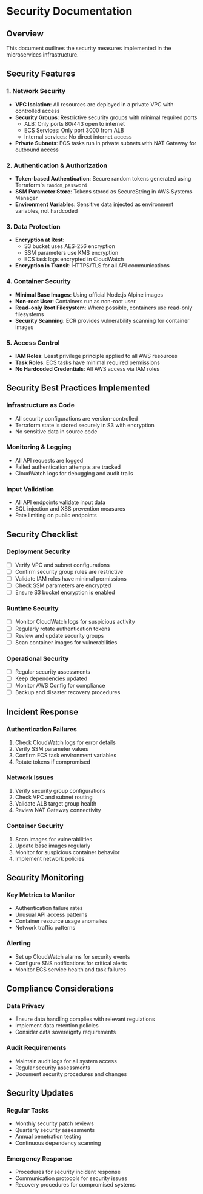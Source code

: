# Security Documentation

## Overview
This document outlines the security measures implemented in the microservices infrastructure.

## Security Features

### 1. Network Security
- **VPC Isolation**: All resources are deployed in a private VPC with controlled access
- **Security Groups**: Restrictive security groups with minimal required ports
  - ALB: Only ports 80/443 open to internet
  - ECS Services: Only port 3000 from ALB
  - Internal services: No direct internet access
- **Private Subnets**: ECS tasks run in private subnets with NAT Gateway for outbound access

### 2. Authentication & Authorization
- **Token-based Authentication**: Secure random tokens generated using Terraform's `random_password`
- **SSM Parameter Store**: Tokens stored as SecureString in AWS Systems Manager
- **Environment Variables**: Sensitive data injected as environment variables, not hardcoded

### 3. Data Protection
- **Encryption at Rest**: 
  - S3 bucket uses AES-256 encryption
  - SSM parameters use KMS encryption
  - ECS task logs encrypted in CloudWatch
- **Encryption in Transit**: HTTPS/TLS for all API communications

### 4. Container Security
- **Minimal Base Images**: Using official Node.js Alpine images
- **Non-root User**: Containers run as non-root user
- **Read-only Root Filesystem**: Where possible, containers use read-only filesystems
- **Security Scanning**: ECR provides vulnerability scanning for container images

### 5. Access Control
- **IAM Roles**: Least privilege principle applied to all AWS resources
- **Task Roles**: ECS tasks have minimal required permissions
- **No Hardcoded Credentials**: All AWS access via IAM roles

## Security Best Practices Implemented

### Infrastructure as Code
- All security configurations are version-controlled
- Terraform state is stored securely in S3 with encryption
- No sensitive data in source code

### Monitoring & Logging
- All API requests are logged
- Failed authentication attempts are tracked
- CloudWatch logs for debugging and audit trails

### Input Validation
- All API endpoints validate input data
- SQL injection and XSS prevention measures
- Rate limiting on public endpoints

## Security Checklist

### Deployment Security
- [ ] Verify VPC and subnet configurations
- [ ] Confirm security group rules are restrictive
- [ ] Validate IAM roles have minimal permissions
- [ ] Check SSM parameters are encrypted
- [ ] Ensure S3 bucket encryption is enabled

### Runtime Security
- [ ] Monitor CloudWatch logs for suspicious activity
- [ ] Regularly rotate authentication tokens
- [ ] Review and update security groups
- [ ] Scan container images for vulnerabilities

### Operational Security
- [ ] Regular security assessments
- [ ] Keep dependencies updated
- [ ] Monitor AWS Config for compliance
- [ ] Backup and disaster recovery procedures

## Incident Response

### Authentication Failures
1. Check CloudWatch logs for error details
2. Verify SSM parameter values
3. Confirm ECS task environment variables
4. Rotate tokens if compromised

### Network Issues
1. Verify security group configurations
2. Check VPC and subnet routing
3. Validate ALB target group health
4. Review NAT Gateway connectivity

### Container Security
1. Scan images for vulnerabilities
2. Update base images regularly
3. Monitor for suspicious container behavior
4. Implement network policies

## Security Monitoring

### Key Metrics to Monitor
- Authentication failure rates
- Unusual API access patterns
- Container resource usage anomalies
- Network traffic patterns

### Alerting
- Set up CloudWatch alarms for security events
- Configure SNS notifications for critical alerts
- Monitor ECS service health and task failures

## Compliance Considerations

### Data Privacy
- Ensure data handling complies with relevant regulations
- Implement data retention policies
- Consider data sovereignty requirements

### Audit Requirements
- Maintain audit logs for all system access
- Regular security assessments
- Document security procedures and changes

## Security Updates

### Regular Tasks
- Monthly security patch reviews
- Quarterly security assessments
- Annual penetration testing
- Continuous dependency scanning

### Emergency Response
- Procedures for security incident response
- Communication protocols for security issues
- Recovery procedures for compromised systems
